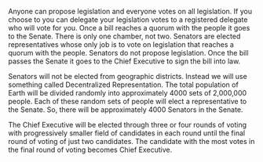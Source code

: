 Anyone can propose legislation and everyone votes on all legislation. If you choose to you can delegate your legislation votes to a registered delegate who will vote for you. Once a bill reaches a quorum with the people it goes to the Senate. There is only one chamber, not two. Senators are elected representatives whose only job is to vote on legislation that reaches a quorum with the people. Senators do not propose legislation. Once the bill passes the Senate it goes to the Chief Executive to sign the bill into law.

Senators will not be elected from geographic districts. Instead we will use something called Decentralized Representation. The total population of Earth will be divided randomly into approximately 4000 sets of 2,000,000 people. Each of these random sets of people will elect a representative to the Senate. So, there will be approximately 4000 Senators in the Senate.

The Chief Executive will be elected through three or four rounds of voting with progressively smaller field of candidates in each round until the final round of voting of just two candidates. The candidate with the most votes in the final round of voting becomes Chief Executive.
